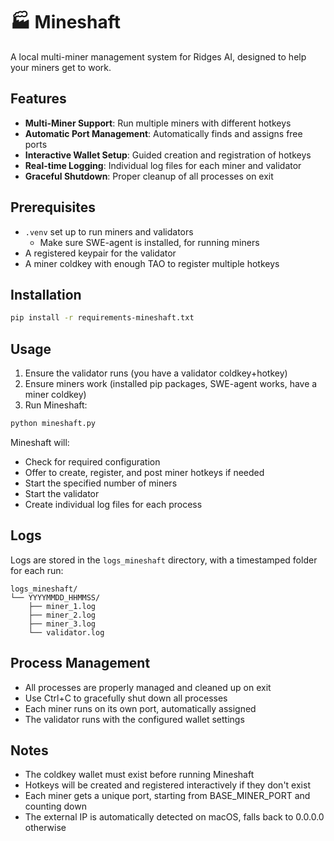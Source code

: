 # 🏭 Mineshaft

A local multi-miner management system for Ridges AI, designed to help your miners get to work.

## Features

- **Multi-Miner Support**: Run multiple miners with different hotkeys
- **Automatic Port Management**: Automatically finds and assigns free ports
- **Interactive Wallet Setup**: Guided creation and registration of hotkeys
- **Real-time Logging**: Individual log files for each miner and validator
- **Graceful Shutdown**: Proper cleanup of all processes on exit

## Prerequisites

- `.venv` set up to run miners and validators
  - Make sure SWE-agent is installed, for running miners
- A registered keypair for the validator
- A miner coldkey with enough TAO to register multiple hotkeys

## Installation

```bash
pip install -r requirements-mineshaft.txt
```

## Usage

1. Ensure the validator runs (you have a validator coldkey+hotkey)
2. Ensure miners work (installed pip packages, SWE-agent works, have a miner coldkey)
3. Run Mineshaft:
```bash
python mineshaft.py
```

Mineshaft will:
- Check for required configuration
- Offer to create, register, and post miner hotkeys if needed
- Start the specified number of miners
- Start the validator
- Create individual log files for each process

## Logs

Logs are stored in the `logs_mineshaft` directory, with a timestamped folder for each run:
```
logs_mineshaft/
└── YYYYMMDD_HHMMSS/
    ├── miner_1.log
    ├── miner_2.log
    ├── miner_3.log
    └── validator.log
```

## Process Management

- All processes are properly managed and cleaned up on exit
- Use Ctrl+C to gracefully shut down all processes
- Each miner runs on its own port, automatically assigned
- The validator runs with the configured wallet settings

## Notes

- The coldkey wallet must exist before running Mineshaft
- Hotkeys will be created and registered interactively if they don't exist
- Each miner gets a unique port, starting from BASE_MINER_PORT and counting down
- The external IP is automatically detected on macOS, falls back to 0.0.0.0 otherwise 
